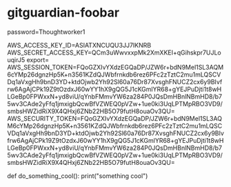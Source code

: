 # gitguardian-foobar

password=Thoughtworker1

AWS_ACCESS_KEY_ID=ASIATXNCUQU3JJ7IKNRB
AWS_SECRET_ACCESS_KEY=QCm3uWwvxxpMk2XmXKEI+qGihskpr7UJLouqirJ5
export=
AWS_SESSION_TOKEN=FQoGZXIvYXdzEGQaDP/JZW6r+bdN9Mel1SL3AQM6cYMp26dgnzHp5K+n3561KZdQJWbfrnkdb6rez6PFc2zTztC2mu1mLQSCVDq1aVxgHh9bnD3YD+ktdOjwb2Yh92Sl60a76Dr87XvsghFNUCZ2cx6y9BIvfrw6AgAjCPk19Z9tOzdxJ60wYY1hX9gQG5J1cKGmlYR68+gYEJPuDjti1t8wHLGeBp0FPWxxN+yd8viU/qYnbFMmvYW6za284P0JQsDmHBnlNBmHD8/b75wv3CAde2yFfq1jmxigbQcwBfVZWEQ0pVZw+1ue0ki3UqLPTMpRBO3VD9/smbsHWZidRiX9X4QHxj6ZNb22HB5O79futH8ouaOv3QU=
AWS_SECURITY_TOKEN=FQoGZXIvYXdzEGQaDP/JZW6r+bdN9Mel1SL3AQM6cYMp26dgnzHp5K+n3561KZdQJWbfrnkdb6rez6PFc2zTztC2mu1mLQSCVDq1aVxgHh9bnD3YD+ktdOjwb2Yh92Sl60a76Dr87XvsghFNUCZ2cx6y9BIvfrw6AgAjCPk19Z9tOzdxJ60wYY1hX9gQG5J1cKGmlYR68+gYEJPuDjti1t8wHLGeBp0FPWxxN+yd8viU/qYnbFMmvYW6za284P0JQsDmHBnlNBmHD8/b75wv3CAde2yFfq1jmxigbQcwBfVZWEQ0pVZw+1ue0ki3UqLPTMpRBO3VD9/smbsHWZidRiX9X4QHxj6ZNb22HB5O79futH8ouaOv3QU=


def do_something_cool():
    print("something cool")



